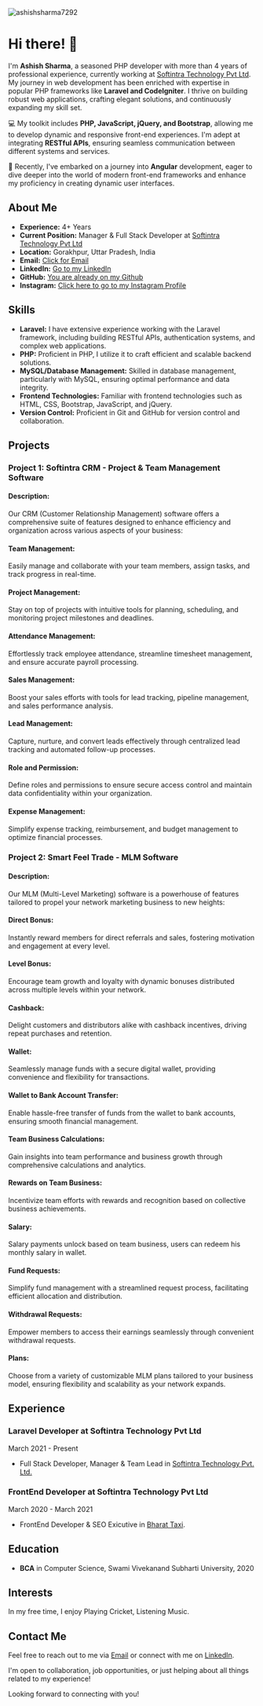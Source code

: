 <img src="https://ik.imagekit.io/llyelpbfi/ashish-readme.png" alt="ashishsharma7292">

# Hi there! 👋

I'm **Ashish Sharma**, a seasoned PHP developer with more than 4 years of professional experience, currently working at [Softintra Technology Pvt Ltd](https://softintra.com/). My journey in web development has been enriched with expertise in popular PHP frameworks like **Laravel and CodeIgniter**. I thrive on building robust web applications, crafting elegant solutions, and continuously expanding my skill set.

💻 My toolkit includes **PHP, JavaScript, jQuery, and Bootstrap**, allowing me to develop dynamic and responsive front-end experiences. I'm adept at integrating **RESTful APIs**, ensuring seamless communication between different systems and services.

🚀 Recently, I've embarked on a journey into **Angular** development, eager to dive deeper into the world of modern front-end frameworks and enhance my proficiency in creating dynamic user interfaces.

## About Me

- **Experience:** 4+ Years
- **Current Position:** Manager & Full Stack Developer at [Softintra Technology Pvt Ltd](https://softintra.com/)
- **Location:** Gorakhpur, Uttar Pradesh, India
- **Email:** [Click for Email](mailto:ashishsharma007.as46@gmail.com)
- **LinkedIn:** [Go to my LinkedIn](https://www.linkedin.com/in/ashishsharmaoo7/)
- **GitHub:** [You are already on my Github](https://github.com/ashishsharma7292)
- **Instagram:** [Click here to go to my Instagram Profile](https://www.instagram.com/ashishsharma_oo7/)

## Skills

- **Laravel:** I have extensive experience working with the Laravel framework, including building RESTful APIs, authentication systems, and complex web applications.
- **PHP:** Proficient in PHP, I utilize it to craft efficient and scalable backend solutions.
- **MySQL/Database Management:** Skilled in database management, particularly with MySQL, ensuring optimal performance and data integrity.
- **Frontend Technologies:** Familiar with frontend technologies such as HTML, CSS, Bootstrap, JavaScript, and jQuery.
- **Version Control:** Proficient in Git and GitHub for version control and collaboration.

## Projects

### Project 1: Softintra CRM - Project & Team Management Software
#### Description: 
Our CRM (Customer Relationship Management) software offers a comprehensive suite of features designed to enhance efficiency and organization across various aspects of your business:

#### Team Management: 
Easily manage and collaborate with your team members, assign tasks, and track progress in real-time.

#### Project Management: 
Stay on top of projects with intuitive tools for planning, scheduling, and monitoring project milestones and deadlines.

#### Attendance Management: 
Effortlessly track employee attendance, streamline timesheet management, and ensure accurate payroll processing.

#### Sales Management: 
Boost your sales efforts with tools for lead tracking, pipeline management, and sales performance analysis.

#### Lead Management: 
Capture, nurture, and convert leads effectively through centralized lead tracking and automated follow-up processes.

#### Role and Permission: 
Define roles and permissions to ensure secure access control and maintain data confidentiality within your organization.

#### Expense Management: 
Simplify expense tracking, reimbursement, and budget management to optimize financial processes.

### Project 2: Smart Feel Trade - MLM Software

#### Description: 
Our MLM (Multi-Level Marketing) software is a powerhouse of features tailored to propel your network marketing business to new heights:

#### Direct Bonus: 
Instantly reward members for direct referrals and sales, fostering motivation and engagement at every level.

#### Level Bonus: 
Encourage team growth and loyalty with dynamic bonuses distributed across multiple levels within your network.

#### Cashback: 
Delight customers and distributors alike with cashback incentives, driving repeat purchases and retention.

#### Wallet: 
Seamlessly manage funds with a secure digital wallet, providing convenience and flexibility for transactions.

#### Wallet to Bank Account Transfer: 
Enable hassle-free transfer of funds from the wallet to bank accounts, ensuring smooth financial management.

#### Team Business Calculations: 
Gain insights into team performance and business growth through comprehensive calculations and analytics.

#### Rewards on Team Business: 
Incentivize team efforts with rewards and recognition based on collective business achievements.

#### Salary: 
Salary payments unlock based on team business, users can redeem his monthly salary in wallet.

#### Fund Requests: 
Simplify fund management with a streamlined request process, facilitating efficient allocation and distribution.

#### Withdrawal Requests: 
Empower members to access their earnings seamlessly through convenient withdrawal requests.

#### Plans: 
Choose from a variety of customizable MLM plans tailored to your business model, ensuring flexibility and scalability as your network expands.


## Experience

### Laravel Developer at Softintra Technology Pvt Ltd

March 2021 - Present

- Full Stack Developer, Manager & Team Lead in [Softintra Technology Pvt. Ltd.](https://softintra.com/)

### FrontEnd Developer at Softintra Technology Pvt Ltd

March 2020 - March 2021

- FrontEnd Developer & SEO Exicutive in [Bharat Taxi](https://www.bharattaxi.com/).


## Education

- **BCA** in Computer Science, Swami Vivekanand Subharti University, 2020

## Interests

In my free time, I enjoy Playing Cricket, Listening Music.

## Contact Me

Feel free to reach out to me via [Email](mailto:ashish@softintra.com) or connect with me on [LinkedIn](https://www.linkedin.com/in/ashishsharmaoo7).

I'm open to collaboration, job opportunities, or just helping about all things related to my experience!

Looking forward to connecting with you!

